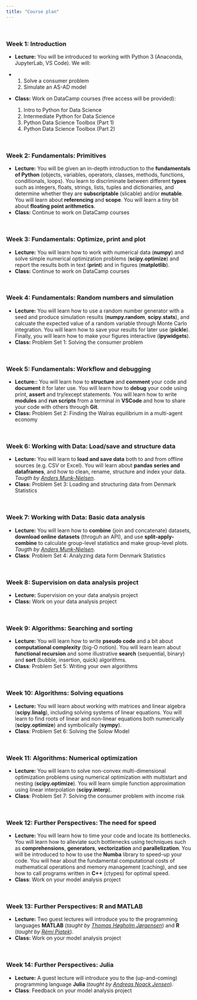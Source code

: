 ```yaml
---
title: "Course plan"
---
```


&nbsp;

### Week 1: Introduction

* **Lecture:** You will be introduced to working with Python 3 (Anaconda, JupyterLab, VS Code). We will: 
* 
  1. Solve a consumer problem
  2. Simulate an AS-AD model
   
* **Class:** Work on DataCamp courses (free access will be provided):

  1. Intro to Python for Data Science
  2. Intermediate Python for Data Science
  3. Python Data Science Toolbox (Part 1)
  4. Python Data Science Toolbox (Part 2)

&nbsp;

### Week 2: Fundamentals: Primitives

* **Lecture:** You will be given an in-depth introduction to the **fundamentals of Python** (objects, variables, operators, classes, methods, functions, conditionals, loops). You learn to discriminate between different **types** such as integers, floats, strings, lists, tuples and dictionaries, and determine whether they are **subscriptable** (slicable) and/or **mutable**. You will learn about **referencing** and **scope**. You will learn a tiny bit about **floating point arithmetics**.
* **Class:** Continue to work on DataCamp courses

&nbsp;

### Week 3: Fundamentals: Optimize, print and plot

* **Lecture:** You will learn how to work with numerical data (**numpy**) and solve simple numerical optimization problems (**scipy.optimize**) and report the results both in text (**print**) and in figures (**matplotlib**).
* **Class:** Continue to work on DataCamp courses

&nbsp;

### Week 4: Fundamentals: Random numbers and simulation

* **Lecture:** You will learn how to use a random number generator with a seed and produce simulation results (**numpy.random**, **scipy.stats**), and calcuate the expected value of a random variable through Monte Carlo integration. You will learn how to save your results for later use (**pickle**). Finally, you will learn how to make your figures interactive (**ipywidgets**).
* **Class:** Problem Set 1: Solving the consumer problem

&nbsp;

### Week 5: Fundamentals: Workflow and debugging

* **Lecture::** You will learn how to **structure** and **comment** your code and **document** it for later use. You will learn how to **debug** your code using print, **assert** and try/except statements. You will learn how to write **modules** and **run scripts** from a terminal in **VSCode** and how to share your code with others through **Git**.
* **Class:** Problem Set 2: Finding the Walras equilibrium in a multi-agent economy 

&nbsp;

### Week 6: Working with Data: Load/save and structure data

* **Lecture:** You will learn to **load and save data** both to and from offline sources (e.g. CSV or Excel). You will learn about **pandas series and dataframes**, and how to clean, rename, structure and index your data. *Taugth by [Anders Munk-Nielsen](http://web.econ.ku.dk/munk-nielsen/default.htm)*.
* **Class:** Problem Set 3: Loading and structuring data from Denmark Statistics

&nbsp;

### Week 7: Working with Data: Basic data analysis

* **Lecture:** You will learn how to **combine** (join and concatenate) datasets, **download online datasets** (throguh an API), and use **split-apply-combine** to calculate group-level statistics and make group-level plots. *Taugth by [Anders Munk-Nielsen](http://web.econ.ku.dk/munk-nielsen/default.htm)*.
* **Class**: Problem Set 4: Analyzing data form Denmark Statistics

&nbsp;

### Week 8:  Supervision on data analysis project

* **Lecture:** Supervision on your data analysis project
* **Class:** Work on your data analysis project

&nbsp;

### Week 9: Algorithms: Searching and sorting

* **Lecture:** You will learn how to write **pseudo code** and a bit about **computational complexity** (big-O notion). You will learn learn about **functional recursion** and some illustrative **search** (sequential, binary) and **sort** (bubble, insertion, quick) algorithms.
* **Class**: Problem Set 5: Writing your own algorithms

&nbsp;

### Week 10: Algorithms: Solving equations

* **Lecture:** You will learn about working with matrices and linear algebra (**scipy.linalg**), including solving systems of linear equations. You will learn to find roots of linear and non-linear equations both numerically (**scipy.optimize**) and symbolically (**sympy**).
* **Class**: Problem Set 6: Solving the Solow Model

&nbsp;

### Week 11: Algorithms: Numerical optimization

* **Lecture:** You will learn to solve non-convex multi-dimensional optimization problems using numerical optimization with multistart and nesting (**scipy.optimize**). You will learn simple function approximation using linear interpolation (**scipy.interp**). 
* **Class**: Problem Set 7: Solving the consumer problem with income risk

&nbsp;

### Week 12: Further Perspectives: The need for speed

* **Lecture:** You will learn how to time your code and locate its bottlenecks. You will learn how to alleviate such bottlenecks using techniques such as **comprehensions**, **generators**, **vectorization** and **parallelization**. You will be introduced to how  to use the **Numba** library to speed-up your code. You will hear about the fundamental computational costs of mathematical operations and memory management (caching), and see how to call programs written in **C++** (ctypes) for optimal speed.
* **Class**: Work on your model analysis project

&nbsp;

### Week 13: Further Perspectives: R and MATLAB

* **Lecture:** Two guest lectures will introduce you to the programming languages **MATLAB** (*taught by [Thomas Høgholm Jørgensen](http://www.tjeconomics.com/)*) and **R** (*taught by [Rémi Piatek](http://web.econ.ku.dk/piatek/)*).
* **Class:** Work on your model analysis project

&nbsp;

### Week 14: Further Perspectives: Julia

* **Lecture:** A guest lecture will introduce you to the (up-and-coming) programming language **Julia** (*taught by [Andreas Noack Jensen](https://github.com/andreasnoack)*).
* **Class**: Feedback on your model analysis project